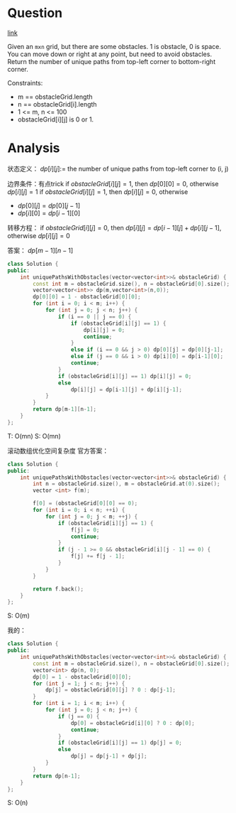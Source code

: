 # Question
[link](https://leetcode-cn.com/problems/unique-paths-ii/)

Given an `mxn` grid, but there are some obstacles. 1 is obstacle, 0 is space.
You can move down or right at any point, but need to avoid obstacles.
Return the number of unique paths from top-left corner to bottom-right corner.

Constraints:
- m == obstacleGrid.length
- n == obstacleGrid[i].length
- 1 <= m, n <= 100
- obstacleGrid[i][j] is 0 or 1.

# Analysis
状态定义：
$dp[i][j]:=$ the number of unique paths from top-left corner to (i, j)

边界条件：有点trick
 if $obstacleGrid[i][j]=1$, then $dp[0][0]=0$, otherwise $dp[i][j]=1$
 if $obstacleGrid[i][j]=1$, then $dp[i][j]=0$, otherwise
 - $dp[0][j]=dp[0][j-1]$
 - $dp[i][0]=dp[i-1][0]$

转移方程：
 if $obstacleGrid[i][j]=0$, then $dp[i][j]=dp[i-1][j]+dp[i][j-1]$, otherwise $dp[i][j]=0$
 
 答案：
 $dp[m-1][n-1]$
 
```cpp
class Solution {
public:
    int uniquePathsWithObstacles(vector<vector<int>>& obstacleGrid) {
        const int m = obstacleGrid.size(), n = obstacleGrid[0].size();
        vector<vector<int>> dp(m,vector<int>(n,0));
        dp[0][0] = 1 - obstacleGrid[0][0];
        for (int i = 0; i < m; i++) {
            for (int j = 0; j < n; j++) {
                if (i == 0 || j == 0) {
                    if (obstacleGrid[i][j] == 1) {
                        dp[i][j] = 0;
                        continue;
                    }
                    else if (i == 0 && j > 0) dp[0][j] = dp[0][j-1];
                    else if (j == 0 && i > 0) dp[i][0] = dp[i-1][0]; 
                    continue;
                }
                if (obstacleGrid[i][j] == 1) dp[i][j] = 0;
                else 
                    dp[i][j] = dp[i-1][j] + dp[i][j-1];
            }
        }
        return dp[m-1][n-1];
    }
};
```

T: O(mn)
S: O(mn)

滚动数组优化空间复杂度
官方答案：
```cpp
class Solution {
public:
    int uniquePathsWithObstacles(vector<vector<int>>& obstacleGrid) {
        int n = obstacleGrid.size(), m = obstacleGrid.at(0).size();
        vector <int> f(m);

        f[0] = (obstacleGrid[0][0] == 0);
        for (int i = 0; i < n; ++i) {
            for (int j = 0; j < m; ++j) {
                if (obstacleGrid[i][j] == 1) {
                    f[j] = 0;
                    continue;
                }
                if (j - 1 >= 0 && obstacleGrid[i][j - 1] == 0) {
                    f[j] += f[j - 1];
                }
            }
        }

        return f.back();
    }
};

```
S: O(m)

我的：
```cpp
class Solution {
public:
    int uniquePathsWithObstacles(vector<vector<int>>& obstacleGrid) {
        const int m = obstacleGrid.size(), n = obstacleGrid[0].size();
        vector<int> dp(n, 0);
        dp[0] = 1 - obstacleGrid[0][0];
        for (int j = 1; j < n; j++) {
            dp[j] = obstacleGrid[0][j] ? 0 : dp[j-1];
        }
        for (int i = 1; i < m; i++) {
            for (int j = 0; j < n; j++) {
                if (j == 0) {
                    dp[0] = obstacleGrid[i][0] ? 0 : dp[0];
                    continue;
                }
                if (obstacleGrid[i][j] == 1) dp[j] = 0;
                else 
                    dp[j] = dp[j-1] + dp[j];
            }
        }
        return dp[n-1];
    }
};
```
S: O(n)